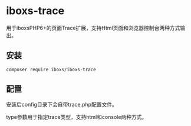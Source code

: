 # iboxs-trace

用于iboxsPHP6+的页面Trace扩展，支持Html页面和浏览器控制台两种方式输出。

## 安装

~~~
composer require iboxs/iboxs-trace
~~~

## 配置

安装后config目录下会自带trace.php配置文件。

type参数用于指定trace类型，支持html和console两种方式。